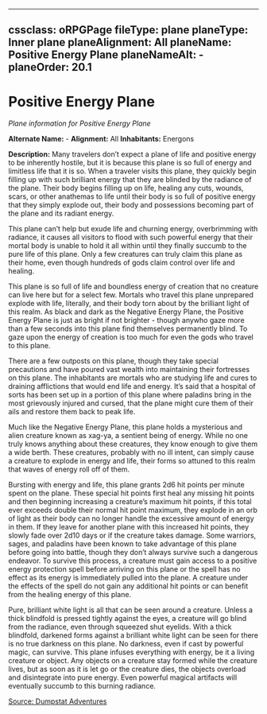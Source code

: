 
---
cssclass: oRPGPage
fileType: plane
planeType: Inner plane
planeAlignment: All
planeName: Positive Energy Plane
planeNameAlt: - 
planeOrder: 20.1
---
# Positive Energy Plane
*Plane information for Positive Energy Plane*

**Alternate Name:**  - 
**Alignment:**  All
**Inhabitants:**  Energons

**Description:** Many travelers don’t expect a plane of life and positive energy to be inherently hostile, but it is because this plane is so full of energy and limitless life that it is so. When a traveler visits this plane, they quickly begin filling up with such brilliant energy that they are blinded by the radiance of the plane. Their body begins filling up on life, healing any cuts, wounds, scars, or other anathemas to life until their body is so full of positive energy that they simply explode out, their body and possessions becoming part of the plane and its radiant energy.

This plane can’t help but exude life and churning energy, overbrimming with radiance, it causes all visitors to flood with such powerful energy that their mortal body is unable to hold it all within until they finally succumb to the pure life of this plane. Only a few creatures can truly claim this plane as their home, even though hundreds of gods claim control over life and healing.

This plane is so full of life and boundless energy of creation that no creature can live here but for a select few. Mortals who travel this plane unprepared explode with life, literally, and their body torn about by the brilliant light of this realm. As black and dark as the Negative Energy Plane, the Positive Energy Plane is just as bright if not brighter - though anywho gaze more than a few seconds into this plane find themselves permanently blind. To gaze upon the energy of creation is too much for even the gods who travel to this plane. 

There are a few outposts on this plane, though they take special precautions and have poured vast wealth into maintaining their fortresses on this plane. The inhabitants are mortals who are studying life and cures to draining afflictions that would end life and energy. It’s said that a hospital of sorts has been set up in a portion of this plane where paladins bring in the most grievously injured and cursed, that the plane might cure them of their ails and restore them back to peak life.

Much like the Negative Energy Plane, this plane holds a mysterious and alien creature known as xag-ya, a sentient being of energy. While no one truly knows anything about these creatures, they know enough to give them a wide berth. These creatures, probably with no ill intent, can simply cause a creature to explode in energy and life, their forms so attuned to this realm that waves of energy roll off of them.

Bursting with energy and life, this plane grants 2d6 hit points per minute spent on the plane. These special hit points first heal any missing hit points and then beginning increasing a creature’s maximum hit points, if this total ever exceeds double their normal hit point maximum, they explode in an orb of light as their body can no longer handle the excessive amount of energy in them. If they leave for another plane with this increased hit points, they slowly fade over 2d10 days or if the creature takes damage. Some warriors, sages, and paladins have been known to take advantage of this plane before going into battle, though they don’t always survive such a dangerous endeavor. To survive this process, a creature must gain access to a positive energy protection spell before arriving on this plane or the spell has no effect as its energy is immediately pulled into the plane. A creature under the effects of the spell do not gain any additional hit points or can benefit from the healing energy of this plane.

Pure, brilliant white light is all that can be seen around a creature. Unless a thick blindfold is pressed tightly against the eyes, a creature will go blind from the radiance, even through squeezed shut eyelids. With a thick blindfold, darkened forms against a brilliant white light can be seen for there is no true darkness on this plane. No darkness, even if cast by powerful magic, can survive. This plane infuses everything with energy, be it a living creature or object. Any objects on a creature stay formed while the creature lives, but as soon as it is let go or the creature dies, the objects overload and disintegrate into pure energy. Even powerful magical artifacts will eventually succumb to this burning radiance.

[Source: Dumpstat Adventures](https://dumpstatadventures.com/the-gm-is-always-right/the-planes-energy-planes)
